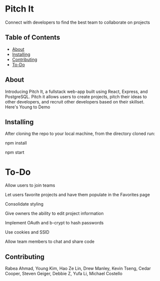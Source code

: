 # Pitch It
Connect with developers to find the best team to collaborate on projects

## Table of Contents

- [About](#about)
- [Installing](#installing)
- [Contributing](#contributing)
- [To-Do](#to-do)


## About
Introducing Pitch It, a fullstack web-app built using React, Express, and PostgreSQL. Pitch it allows users to create projects, pitch their ideas to other developers, and recruit other developers based on their skillset.  Here's Young to Demo 


## Installing
After cloning the repo to your local machine, from the directory cloned run:

npm install

npm start

# To-Do
Allow users to join teams

Let users favorite projects and have them populate in the Favorites page

Consolidate styling

Give owners the ability to edit project information

Implement OAuth and b-crypt to hash passwords

Use cookies and SSID

Allow team members to chat and share code

## Contributing
Rabea Ahmad, Young Kim, Hao Ze Lin, Drew Manley, Kevin Tseng, Cedar Cooper, Steven Geiger, Debbie Z, Yufa Li, Michael Costello
